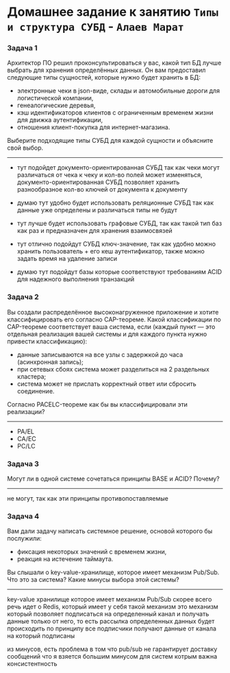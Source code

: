 # Домашнее задание к занятию `Типы и структура СУБД` - `Алаев Марат`


### Задача 1

Архитектор ПО решил проконсультироваться у вас, какой тип БД лучше выбрать для хранения определённых данных.
Он вам предоставил следующие типы сущностей, которые нужно будет хранить в БД:

- электронные чеки в json-виде,
склады и автомобильные дороги для логистической компании,
- генеалогические деревья,
- кэш идентификаторов клиентов с ограниченным временем жизни для движка аутентификации,
- отношения клиент-покупка для интернет-магазина.

Выберите подходящие типы СУБД для каждой сущности и объясните свой выбор.

___

- тут подойдет документо-ориентированная СУБД 
так как чеки могут различаться от чека к чеку 
и кол-во полей может изменяться, документо-ориентированная СУБД позволяет хранить разнообразное кол-во ключей от документа к документу


- думаю тут удобно будет использовать реляционные СУБД 
так как данные уже определены и различаться типы не будут


- тут лучше будет использовать графовые СУБД, так как такой тип баз как раз и предназначен для хранения взаимосвязей 


- тут отлично подойдут СУБД ключ-значение, так как удобно можно хранить пользователь + его кеш аутентификатор, также можно задать время на удаление записи


- думаю тут подойдут базы которые соответствуют требованиям ACID
для надежного выполнения транзакций


### Задача 2
Вы создали распределённое высоконагруженное приложение и хотите классифицировать его согласно CAP-теореме. Какой классификации по CAP-теореме соответствует ваша система, если (каждый пункт — это отдельная реализация вашей системы и для каждого пункта нужно привести классификацию):

- данные записываются на все узлы с задержкой до часа (асинхронная запись);
- при сетевых сбоях система может разделиться на 2 раздельных кластера;
- система может не прислать корректный ответ или сбросить соединение.

Согласно PACELC-теореме как бы вы классифицировали эти реализации?

___

- PA/EL
- CA/EC
- PC/LC





### Задача 3
Могут ли в одной системе сочетаться принципы BASE и ACID? Почему?

___

не могут, так как эти принципы противопоставляемые 


### Задача 4
Вам дали задачу написать системное решение, основой которого бы послужили:

- фиксация некоторых значений с временем жизни,
- реакция на истечение таймаута.

Вы слышали о key-value-хранилище, которое имеет механизм Pub/Sub. Что это за система? Какие минусы выбора этой системы?

___

key-value хранилище которое  имеет механизм Pub/Sub 
скорее всего речь идет о Redis, который имеет у себя такой механизм 
это механизм который позволяет подписаться на определенный канал и получать 
данные только от него, то есть рассылка определенных данных будет происходить по принципу все подписчики получают данные от канала на который подписаны 

из минусов, есть проблема в том что pub/sub не гарантирует доставку сообщений 
что я взяется большим минусом для систем котрым важна консистентность
